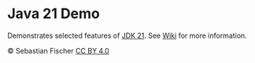 # Java 21 Demo

Demonstrates selected features of [JDK 21](https://openjdk.org/projects/jdk/21/).
See [Wiki](https://github.com/sebfisch/java21-demo/wiki) for more information.

© Sebastian Fischer [CC BY 4.0](https://creativecommons.org/licenses/by/4.0/)
